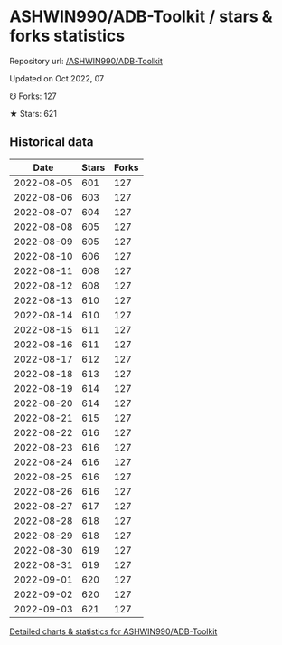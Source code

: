 # ASHWIN990/ADB-Toolkit / stars & forks statistics

Repository url: [/ASHWIN990/ADB-Toolkit](https://github.com/ASHWIN990/ADB-Toolkit)

Updated on Oct 2022, 07

☋ Forks: 127

★ Stars: 621

## Historical data
| Date | Stars | Forks |
|------|-------|-------|
| 2022-08-05 | 601 | 127 | 
| 2022-08-06 | 603 | 127 | 
| 2022-08-07 | 604 | 127 | 
| 2022-08-08 | 605 | 127 | 
| 2022-08-09 | 605 | 127 | 
| 2022-08-10 | 606 | 127 | 
| 2022-08-11 | 608 | 127 | 
| 2022-08-12 | 608 | 127 | 
| 2022-08-13 | 610 | 127 | 
| 2022-08-14 | 610 | 127 | 
| 2022-08-15 | 611 | 127 | 
| 2022-08-16 | 611 | 127 | 
| 2022-08-17 | 612 | 127 | 
| 2022-08-18 | 613 | 127 | 
| 2022-08-19 | 614 | 127 | 
| 2022-08-20 | 614 | 127 | 
| 2022-08-21 | 615 | 127 | 
| 2022-08-22 | 616 | 127 | 
| 2022-08-23 | 616 | 127 | 
| 2022-08-24 | 616 | 127 | 
| 2022-08-25 | 616 | 127 | 
| 2022-08-26 | 616 | 127 | 
| 2022-08-27 | 617 | 127 | 
| 2022-08-28 | 618 | 127 | 
| 2022-08-29 | 618 | 127 | 
| 2022-08-30 | 619 | 127 | 
| 2022-08-31 | 619 | 127 | 
| 2022-09-01 | 620 | 127 | 
| 2022-09-02 | 620 | 127 | 
| 2022-09-03 | 621 | 127 | 


[Detailed charts & statistics for ASHWIN990/ADB-Toolkit](https://reviewgithub.com/rep/ASHWIN990/ADB-Toolkit)
